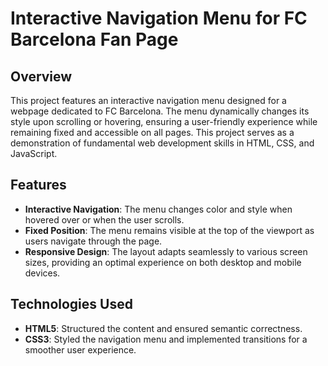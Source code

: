 # Interactive Navigation Menu for FC Barcelona Fan Page

## Overview
This project features an interactive navigation menu designed for a webpage dedicated to FC Barcelona. The menu dynamically changes its style upon scrolling or hovering, ensuring a user-friendly experience while remaining fixed and accessible on all pages. This project serves as a demonstration of fundamental web development skills in HTML, CSS, and JavaScript.

## Features
- **Interactive Navigation**: The menu changes color and style when hovered over or when the user scrolls.
- **Fixed Position**: The menu remains visible at the top of the viewport as users navigate through the page.
- **Responsive Design**: The layout adapts seamlessly to various screen sizes, providing an optimal experience on both desktop and mobile devices.

## Technologies Used
- **HTML5**: Structured the content and ensured semantic correctness.
- **CSS3**: Styled the navigation menu and implemented transitions for a smoother user experience.
